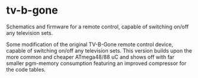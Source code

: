 # tv-b-gone
Schematics and firmware for a remote control, capable of switching on/off any television sets.

Some modification of the original TV-B-Gone remote control device, capable of switching on/off any television sets. This version builds upon the more common and cheaper ATmega48/88 uC and shows off with far smaller pgm-memory consumption featuring an improved compressor for the code tables.
